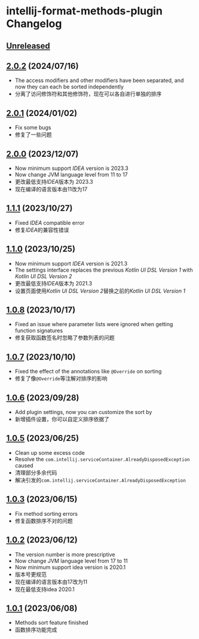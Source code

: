 <!-- Keep a Changelog guide -> https://keepachangelog.com -->

# intellij-format-methods-plugin Changelog

## [Unreleased]

## [2.0.2] (2024/07/16)

- The access modifiers and other modifiers have been separated, and now they can each be sorted independently
- 分离了访问修饰符和其他修饰符，现在可以各自进行单独的排序

## [2.0.1] (2024/01/02)

- Fix some bugs
- 修复了一些问题

## [2.0.0] (2023/12/07)

- Now minimum support *IDEA* version is 2023.3
- Now change JVM language level from 11 to 17
- 更改最低支持*IDEA*版本为 2023.3
- 现在编译的语言版本由11改为17

## [1.1.1] (2023/10/27)

- Fixed *IDEA* compatible error
- 修复*IDEA*的兼容性错误

## [1.1.0] (2023/10/25)

- Now minimum support *IDEA* version is 2021.3
- The settings interface replaces the previous *Kotlin UI DSL Version 1* with *Kotlin UI DSL Version 2*
- 更改最低支持*IDEA*版本为 2021.3
- 设置页面使用*Kotlin UI DSL Version 2*替换之前的*Kotlin UI DSL Version 1*

## [1.0.8] (2023/10/17)

- Fixed an issue where parameter lists were ignored when getting function signatures
- 修复获取函数签名时忽略了参数列表的问题

## [1.0.7] (2023/10/10)

- Fixed the effect of the annotations like `@Override` on sorting
- 修复了像`@Override`等注解对排序的影响

## [1.0.6] (2023/09/28)

- Add plugin settings, now you can customize the sort by
- 新增插件设置，你可以自定义排序依据了

## [1.0.5] (2023/06/25)

- Clean up some excess code
- Resolve the `com.intellij.serviceContainer.AlreadyDisposedException` caused
- 清理部分多余代码
- 解决引发的`com.intellij.serviceContainer.AlreadyDisposedException`

## [1.0.3] (2023/06/15)

- Fix method sorting errors
- 修复函数排序不对的问题

## [1.0.2] (2023/06/12)

- The version number is more prescriptive
- Now change JVM language level from 17 to 11
- Now minimum support idea version is 2020.1
- 版本号更规范
- 现在编译的语言版本由17改为11
- 现在最低支持idea 2020.1

## [1.0.1] (2023/06/08)

- Methods sort feature finished
- 函数排序功能完成

[Unreleased]: https://github.com/dcsmf/intellij-format-methods-plugin/compare/v2.0.2...HEAD
[2.0.2]: https://github.com/dcsmf/intellij-format-methods-plugin/compare/v2.0.1...v2.0.2
[2.0.1]: https://github.com/dcsmf/intellij-format-methods-plugin/compare/v2.0.0...v2.0.1
[2.0.0]: https://github.com/dcsmf/intellij-format-methods-plugin/compare/v1.1.1...v2.0.0
[1.1.1]: https://github.com/dcsmf/intellij-format-methods-plugin/compare/v1.1.0...v1.1.1
[1.1.0]: https://github.com/dcsmf/intellij-format-methods-plugin/compare/v1.0.8...v1.1.0
[1.0.8]: https://github.com/dcsmf/intellij-format-methods-plugin/compare/v1.0.7...v1.0.8
[1.0.7]: https://github.com/dcsmf/intellij-format-methods-plugin/compare/v1.0.6...v1.0.7
[1.0.6]: https://github.com/dcsmf/intellij-format-methods-plugin/compare/v1.0.5...v1.0.6
[1.0.5]: https://github.com/dcsmf/intellij-format-methods-plugin/compare/v1.0.3...v1.0.5
[1.0.3]: https://github.com/dcsmf/intellij-format-methods-plugin/compare/v1.0.2...v1.0.3
[1.0.2]: https://github.com/dcsmf/intellij-format-methods-plugin/compare/v1.0.1...v1.0.2
[1.0.1]: https://github.com/dcsmf/intellij-format-methods-plugin/commits/v1.0.1
